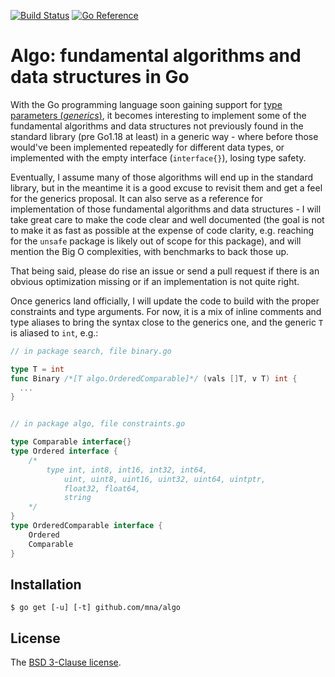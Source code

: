 [![Build Status](https://github.com/mna/algo/actions/workflows/test.yml/badge.svg?branch=main)](https://github.com/mna/algo/actions)
[![Go Reference](https://pkg.go.dev/badge/github.com/mna/algo.svg)](https://pkg.go.dev/github.com/mna/algo)

# Algo: fundamental algorithms and data structures in Go

With the Go programming language soon gaining support for [type parameters
(_generics_)](https://go.googlesource.com/proposal/+/refs/heads/master/design/43651-type-parameters.md),
it becomes interesting to implement some of the fundamental algorithms and data
structures not previously found in the standard library (pre Go1.18 at least)
in a generic way - where before those would've been implemented repeatedly for
different data types, or implemented with the empty interface (`interface{}`),
losing type safety.

Eventually, I assume many of those algorithms will end up in the standard
library, but in the meantime it is a good excuse to revisit them and get a feel
for the generics proposal. It can also serve as a reference for implementation
of those fundamental algorithms and data structures - I will take great care to
make the code clear and well documented (the goal is not to make it as fast as
possible at the expense of code clarity, e.g. reaching for the `unsafe` package
is likely out of scope for this package), and will mention the Big O
complexities, with benchmarks to back those up.

That being said, please do rise an issue or send a pull request if there is an
obvious optimization missing or if an implementation is not quite right.

Once generics land officially, I will update the code to build with the proper
constraints and type arguments. For now, it is a mix of inline comments and
type aliases to bring the syntax close to the generics one, and the generic
`T` is aliased to `int`, e.g.:

```go
// in package search, file binary.go

type T = int
func Binary /*[T algo.OrderedComparable]*/ (vals []T, v T) int {
  ...
}


// in package algo, file constraints.go

type Comparable interface{}
type Ordered interface {
	/*
		type int, int8, int16, int32, int64,
			uint, uint8, uint16, uint32, uint64, uintptr,
			float32, float64,
			string
	*/
}
type OrderedComparable interface {
	Ordered
	Comparable
}
```

## Installation

    $ go get [-u] [-t] github.com/mna/algo

## License

The [BSD 3-Clause license](http://opensource.org/licenses/BSD-3-Clause).
